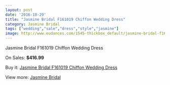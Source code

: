 ```yaml
---
layout: post
date: '2016-10-29'
title: "Jasmine Bridal F161019 Chiffon Wedding Dress"
category: Jasmine Bridal
tags: ["wedding","sale","dress","style","jasmine"]
image: http://www.eudances.com/1545-thickbox_default/jasmine-bridal-f161019-chiffon-wedding-dress.jpg
---
```

Jasmine Bridal F161019 Chiffon Wedding Dress

On Sales: **$416.99**
<a href="https://www.eudances.com/en/jasmine-bridal/542-jasmine-bridal-f161019-chiffon-wedding-dress.html"><amp-img layout="responsive" width="600" height="600" src="//www.eudances.com/1545-thickbox_default/jasmine-bridal-f161019-chiffon-wedding-dress.jpg" alt="Jasmine Bridal F161019 Chiffon Wedding Dress 0" /></a>
<a href="https://www.eudances.com/en/jasmine-bridal/542-jasmine-bridal-f161019-chiffon-wedding-dress.html"><amp-img layout="responsive" width="600" height="600" src="//www.eudances.com/1546-thickbox_default/jasmine-bridal-f161019-chiffon-wedding-dress.jpg" alt="Jasmine Bridal F161019 Chiffon Wedding Dress 1" /></a>
<a href="https://www.eudances.com/en/jasmine-bridal/542-jasmine-bridal-f161019-chiffon-wedding-dress.html"><amp-img layout="responsive" width="600" height="600" src="//www.eudances.com/1547-thickbox_default/jasmine-bridal-f161019-chiffon-wedding-dress.jpg" alt="Jasmine Bridal F161019 Chiffon Wedding Dress 2" /></a>

Buy it: [Jasmine Bridal F161019 Chiffon Wedding Dress](https://www.eudances.com/en/jasmine-bridal/542-jasmine-bridal-f161019-chiffon-wedding-dress.html "Jasmine Bridal F161019 Chiffon Wedding Dress")

View more: [Jasmine Bridal](https://www.eudances.com/en/6-jasmine-bridal "Jasmine Bridal")